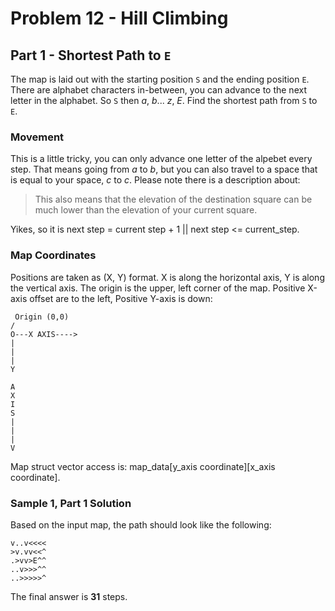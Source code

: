 # Problem 12 - Hill Climbing

## Part 1 - Shortest Path to `E`

The map is laid out with the starting position `S` and the ending position `E`.
There are alphabet characters in-between, you can advance to the next
letter in the alphabet.  So `S` then *a*, *b*... *z*, *E*.  Find the shortest
path from `S` to `E`.

### Movement

This is a little tricky, you can only advance one letter of the alpebet every
step.  That means going from *a* to *b*, but you can also travel to a space
that is equal to your space, *c* to *c*.  Please note there is a description
about:

> This also means that the elevation of the destination square can be much
lower than the elevation of your current square.

Yikes, so it is next step = current step + 1 || next step <= current_step.

### Map Coordinates

Positions are taken as (X, Y) format.  X is along the horizontal axis,
Y is along the vertical axis.  The origin is the upper, left corner of the map.
Positive X-axis offset are to the left, Positive Y-axis is down:

```
 Origin (0,0)
/
O---X AXIS---->
|
|
|
Y

A
X
I
S
|
|
|
V
```

Map struct vector access is: map_data[y_axis coordinate][x_axis coordinate].

### Sample 1, Part 1 Solution

Based on the input map, the path should look like the following:
```
v..v<<<<
>v.vv<<^
.>vv>E^^
..v>>>^^
..>>>>>^
```

The final answer is **31** steps.
